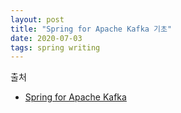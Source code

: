 ```yaml
---
layout: post
title: "Spring for Apache Kafka 기초"
date: 2020-07-03
tags: spring writing
---
```




출처
- [Spring for Apache Kafka](https://docs.spring.io/spring-kafka/reference/html/#receiving-messages)
